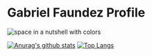 # Gabriel Faundez Profile
![space in a nutshell with colors](https://news.ku.edu/sites/news.ku.edu/files/images/general/2020_news/july/DeepSpace-rh-news.jpg)


[![Anurag's github stats](https://github-readme-stats.vercel.app/api?username=FarDust&count_private=true&show_icons=true&theme=onedark)](https://github.com/anuraghazra/github-readme-stats) [![Top Langs](https://github-readme-stats.vercel.app/api/top-langs/?username=FarDust&count_private=true&show_icons=true&theme=onedark&hide=css,html&langs_count=8&layout=compact)](https://github.com/anuraghazra/github-readme-stats)

<!--
**FarDust/FarDust** is a ✨ _special_ ✨ repository because its `README.md` (this file) appears on your GitHub profile.

Here are some ideas to get you started:

- 🔭 I’m currently working on ...
- 🌱 I’m currently learning ...
- 👯 I’m looking to collaborate on ...
- 🤔 I’m looking for help with ...
- 💬 Ask me about ...
- 📫 How to reach me: ...
- 😄 Pronouns: ...
- ⚡ Fun fact: ...
-->
